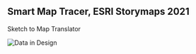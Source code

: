 ## Smart Map Tracer, ESRI Storymaps 2021

Sketch to Map Translator

![Data in Design](https://namjulee.github.io/njs-lab-public/project/2021-smart-map-tracer/2021-smart-map-tracer.jpg)